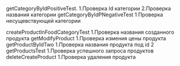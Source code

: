 getCategoryByIdPositiveTest. 1.Проверка Id категории 2.Проверка названия категории getCategoryByIdPNegativeTest 1 Проверка несущевствующей категории

createProductInFoodCategoryTest 1.Проверка названия созданного продукта getModifyProduct 1.Проверка измения цены продукта getProductByIdTwo 1.Проверка названия продукта под id 2 getProductsTest 1.Проверка успешного запроса продуктов deleteCreateProduct 1.Проверка удаления продукта
